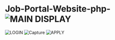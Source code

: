 # Job-Portal-Website-php-![MAIN DISPLAY](https://github.com/user-attachments/assets/39090cba-c964-47c2-bf4e-91ab77567828)
![LOGIN](https://github.com/user-attachments/assets/2ecd70ea-ea4e-4c92-9384-9fef9b61ca36)
![Capture](https://github.com/user-attachments/assets/5bcfe1df-c6be-4f86-83fc-8b1f82bfc2c6)
![APPLY](https://github.com/user-attachments/assets/ee252bef-e5d8-4310-8c35-3d6b74aaf797)
